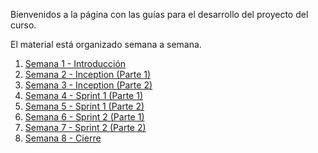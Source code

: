 Bienvenidos a la página con las guías para el desarrollo del proyecto del curso.

El material está organizado semana a semana.

1. [Semana 1 - Introducción]()
2. [Semana 2 - Inception (Parte 1)]()
3. [Semana 3 - Inception (Parte 2)]()
4. [Semana 4 - Sprint 1 (Parte 1)]()
5. [Semana 5 - Sprint 1 (Parte 2)]()
6. [Semana 6 - Sprint 2 (Parte 1)]()
7. [Semana 7 - Sprint 2 (Parte 2)]()
8. [Semana 8 - Cierre]()


